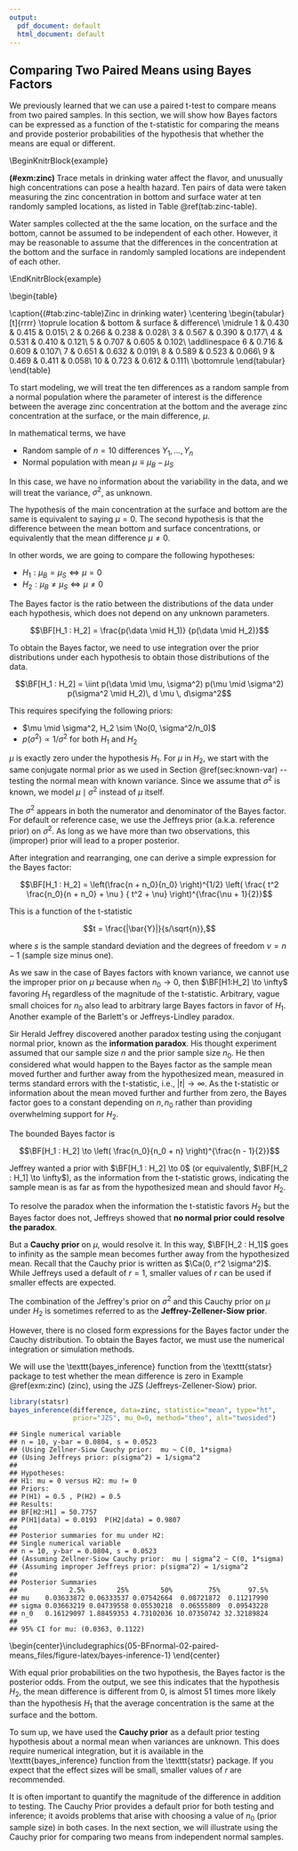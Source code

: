 ```yaml
---
output:
  pdf_document: default
  html_document: default
---
```

## Comparing Two Paired Means using Bayes Factors

We previously learned that we can use a paired t-test to compare means from two paired samples. In this section, we will show how Bayes factors can be expressed as a function of the t-statistic for comparing the means and provide posterior probabilities of the hypothesis that whether the means are equal or different.

\BeginKnitrBlock{example}<div class="example"><span class="example" id="exm:zinc"><strong>(\#exm:zinc) </strong></span>Trace metals in drinking water affect the flavor, and unusually high concentrations can pose a health hazard. Ten pairs of data were taken measuring the zinc concentration in bottom and surface water at ten randomly sampled locations, as listed in Table \@ref(tab:zinc-table).

Water samples collected at the the same location, on the surface and the bottom, cannot be assumed to be independent of each other. However, it may be reasonable to assume that the differences in the concentration at the bottom and the surface in randomly sampled locations are independent of each other.</div>\EndKnitrBlock{example}

\begin{table}

\caption{(\#tab:zinc-table)Zinc in drinking water}
\centering
\begin{tabular}[t]{rrrr}
\toprule
location & bottom & surface & difference\\
\midrule
1 & 0.430 & 0.415 & 0.015\\
2 & 0.266 & 0.238 & 0.028\\
3 & 0.567 & 0.390 & 0.177\\
4 & 0.531 & 0.410 & 0.121\\
5 & 0.707 & 0.605 & 0.102\\
\addlinespace
6 & 0.716 & 0.609 & 0.107\\
7 & 0.651 & 0.632 & 0.019\\
8 & 0.589 & 0.523 & 0.066\\
9 & 0.469 & 0.411 & 0.058\\
10 & 0.723 & 0.612 & 0.111\\
\bottomrule
\end{tabular}
\end{table}

To start modeling, we will treat the ten differences as a random sample from a normal population where the parameter of interest is the difference between the average zinc concentration at the bottom and the average zinc concentration at the surface, or the main difference, $\mu$.

In mathematical terms, we have

* Random sample of $n= 10$ differences $Y_1, \ldots, Y_n$
* Normal population with mean $\mu \equiv  \mu_B - \mu_S$

In this case, we have no information about the variability in the data, and we will treat the variance, $\sigma^2$, as unknown.

The hypothesis of the main concentration at the surface and bottom are the same is equivalent to saying $\mu = 0$. The second hypothesis is that the difference between the mean bottom and surface concentrations, or equivalently that the mean difference $\mu \neq 0$.

In other words, we are going to compare the following hypotheses:

* $H_1: \mu_B = \mu_S  \Leftrightarrow \mu = 0$
* $H_2: \mu_B \neq \mu_S \Leftrightarrow \mu  \neq 0$

The Bayes factor is the ratio between the distributions  of the data
under each hypothesis, which does not depend on any unknown parameters.

$$\BF[H_1 : H_2] = \frac{p(\data \mid H_1)} {p(\data \mid H_2)}$$

To obtain the Bayes factor, we need to use integration over the prior distributions under each hypothesis to obtain those distributions of the data.

$$\BF[H_1 : H_2] = \iint p(\data \mid \mu, \sigma^2) p(\mu \mid \sigma^2) p(\sigma^2 \mid H_2)\, d \mu \, d\sigma^2$$

This requires specifying the following priors:

* $\mu \mid \sigma^2, H_2 \sim \No(0, \sigma^2/n_0)$
* $p(\sigma^2) \propto 1/\sigma^2$ for both $H_1$ and $H_2$

$\mu$ is exactly zero under the hypothesis $H_1$. For $\mu$ in $H_2$, we start with the same conjugate normal prior as we used in Section \@ref(sec:known-var) -- testing the normal mean with known variance. Since we assume that $\sigma^2$ is known, we model $\mu \mid \sigma^2$ instead of $\mu$ itself.

The $\sigma^2$ appears in both the numerator and denominator of the Bayes factor. For default or reference case, we use the Jeffreys prior (a.k.a. reference prior) on $\sigma^2$. As long as we have more than two observations, this (improper) prior will lead to a proper posterior.

After integration and rearranging, one can derive a simple expression for the Bayes factor:

$$\BF[H_1 : H_2] = \left(\frac{n + n_0}{n_0} \right)^{1/2} \left(
  \frac{ t^2  \frac{n_0}{n + n_0} + \nu }
  { t^2  + \nu} \right)^{\frac{\nu + 1}{2}}$$

This is a function of the t-statistic

$$t = \frac{|\bar{Y}|}{s/\sqrt{n}},$$

where $s$ is the sample standard deviation and the degrees of freedom $\nu = n-1$ (sample size minus one).

As we saw in the case of Bayes factors with known variance, we cannot use the improper prior on $\mu$ because when $n_0 \to 0$, then $\BF[H1:H_2] \to \infty$ favoring $H_1$ regardless of the magnitude of the t-statistic. Arbitrary, vague small choices for $n_0$ also lead to arbitrary large Bayes factors in favor of $H_1$. Another example of the Barlett's or Jeffreys-Lindley paradox.

Sir Herald Jeffrey discovered another paradox testing using the conjugant normal prior, known as the **information paradox**. His thought experiment assumed that our sample size $n$ and the prior sample size $n_0$. He then considered what would happen to the Bayes factor as the sample mean moved further and further away from the hypothesized mean, measured in terms standard errors with the t-statistic, i.e., $|t| \to \infty$. As the t-statistic or information about the mean moved further and further from zero, the Bayes factor goes to a constant depending on $n, n_0$ rather than providing overwhelming support for $H_2$.

The bounded Bayes factor is

$$\BF[H_1 : H_2] \to \left( \frac{n_0}{n_0 + n}  \right)^{\frac{n - 1}{2}}$$

Jeffrey wanted a prior with $\BF[H_1 : H_2] \to 0$ (or equivalently, $\BF[H_2 : H_1] \to \infty$), as the information from the t-statistic grows, indicating the sample mean is as far as from the hypothesized mean and should favor $H_2$.

To resolve the paradox when the information the t-statistic favors $H_2$ but the Bayes factor does not, Jeffreys showed that **no normal prior could resolve the paradox**.

But a **Cauchy prior** on $\mu$, would resolve it. In this way, $\BF[H_2 : H_1]$ goes to infinity as the sample mean becomes further away from the hypothesized mean. Recall that the Cauchy prior is written as $\Ca(0, r^2 \sigma^2)$. While Jeffreys used a default of $r = 1$, smaller values of $r$ can be used if smaller effects are expected.

The combination of the Jeffrey's prior on $\sigma^2$ and this Cauchy prior on $\mu$ under $H_2$ is sometimes referred to as the **Jeffrey-Zellener-Siow prior**.

However, there is no closed form expressions for the Bayes factor under the Cauchy distribution. To obtain the Bayes factor, we must use the
numerical integration or simulation methods.

We will use the \texttt{bayes$\_$inference} function from the \texttt{statsr} package to test whether the mean difference is zero in Example \@ref(exm:zinc) (zinc), using the JZS (Jeffreys-Zellener-Siow) prior.


```r
library(statsr)
bayes_inference(difference, data=zinc, statistic="mean", type="ht",
                prior="JZS", mu_0=0, method="theo", alt="twosided")
```

```
## Single numerical variable
## n = 10, y-bar = 0.0804, s = 0.0523
## (Using Zellner-Siow Cauchy prior:  mu ~ C(0, 1*sigma)
## (Using Jeffreys prior: p(sigma^2) = 1/sigma^2
## 
## Hypotheses:
## H1: mu = 0 versus H2: mu != 0
## Priors:
## P(H1) = 0.5 , P(H2) = 0.5
## Results:
## BF[H2:H1] = 50.7757
## P(H1|data) = 0.0193  P(H2|data) = 0.9807 
## 
## Posterior summaries for mu under H2:
## Single numerical variable
## n = 10, y-bar = 0.0804, s = 0.0523
## (Assuming Zellner-Siow Cauchy prior:  mu | sigma^2 ~ C(0, 1*sigma)
## (Assuming improper Jeffreys prior: p(sigma^2) = 1/sigma^2
## 
## Posterior Summaries
##             2.5%        25%        50%         75%       97.5%
## mu    0.03633872 0.06333537 0.07542664  0.08721872  0.11217990
## sigma 0.03663219 0.04739558 0.05530218  0.06555809  0.09543228
## n_0   0.16129097 1.88459353 4.73102036 10.07350742 32.32189824
## 
## 95% CI for mu: (0.0363, 0.1122)
```



\begin{center}\includegraphics{05-BFnormal-02-paired-means_files/figure-latex/bayes-inference-1} \end{center}

With equal prior probabilities on the two hypothesis, the Bayes factor is the posterior odds. From the output, we see this indicates that the hypothesis $H_2$, the mean difference is different from 0, is almost 51 times more likely than the hypothesis $H_1$ that the average concentration is the same at the surface and the bottom.

To sum up, we have used the **Cauchy prior** as a default prior testing hypothesis about a normal mean when variances are unknown. This does require numerical integration, but it is available in the \texttt{bayes$\_$inference} function from the \texttt{statsr} package. If you expect that the effect sizes will be small, smaller values of $r$ are recommended.

It is often important to quantify the magnitude of the difference in addition to testing. The Cauchy Prior provides a default prior for both testing and inference; it avoids problems that arise with choosing a value of $n_0$ (prior sample size) in both cases. In the next section, we will illustrate using the Cauchy prior for comparing two means from independent normal samples.
